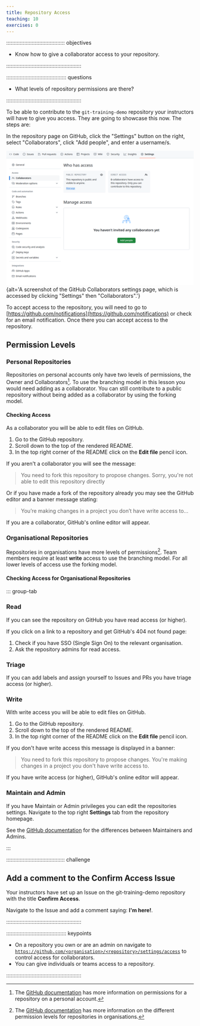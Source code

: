 ```yaml
---
title: Repository Access
teaching: 10
exercises: 0
---
```


::::::::::::::::::::::::::::::::::::::: objectives

- Know how to give a collaborator access to your repository.

::::::::::::::::::::::::::::::::::::::::::::::::::

:::::::::::::::::::::::::::::::::::::::: questions

- What levels of repository permissions are there?

::::::::::::::::::::::::::::::::::::::::::::::::::

To be able to contribute to the `git-training-demo`
repository your instructors will have to give you access.
They are going to showcase this now.
The steps are:

In the repository page on GitHub, click the "Settings"
button on the right, select "Collaborators",
click "Add people", and enter a username/s.

![A screenshot of the GitHub Collaborators settings page for a public personal repository, which is accessed by clicking "Settings" then "Collaborators".](fig/github-add-collaborators.png){alt='A screenshot of the GitHub Collaborators settings page, which is accessed by clicking "Settings" then "Collaborators".'}

To accept access to the repository, you will
need to go to [https://github.com/notifications](https://github.com/notifications)
or check for an email notification.
Once there you can accept access to the repository.

## Permission Levels

### Personal Repositories

Repositories on personal accounts only have
two levels of permissions, the Owner and Collaborators[^permission-personal].
To use the branching model in this lesson you would need
adding as a collaborator.
You can still contribute to a public repository without being added
as a collaborator by using the forking model.

[^permission-personal]: The [GitHub documentation](https://docs.github.com/en/account-and-profile/setting-up-and-managing-your-personal-account-on-github/managing-user-account-settings/permission-levels-for-a-personal-account-repository) has more information on
permissions for a repository on a personal account.

#### Checking Access

As a collaborator you will be able to edit files on GitHub.

1. Go to the GitHub repository.
2. Scroll down to the top of the rendered README.
3. In the top right corner of the README click on the **Edit file** pencil icon.

If you aren't a collaborator you will see the message:

> You need to fork this repository to propose changes.
> Sorry, you're not able to edit this repository directly

Or if you have made a fork of the repository already you may see the GitHub editor and a banner message stating:

> You’re making changes in a project you don’t have write access to...

If you are a collaborator, GitHub's online editor will appear.

### Organisational Repositories

Repositories in organisations have more levels of permissions[^permission-org].
Team members require at least **write** access to use the branching model.
For all lower levels of access use the forking model.

[^permission-org]: The [GitHub documentation](https://docs.github.com/en/organizations/managing-user-access-to-your-organizations-repositories/managing-repository-roles/repository-roles-for-an-organization) has more information on the
different permission levels for repositories in organisations.

#### Checking Access for Organisational Repositories

::: group-tab

### Read

If you can see the repository on GitHub you have read access (or higher).

If you click on a link to a repository and get GitHub's 404
not found page:

1. Check if you have SSO (Single Sign On) to the relevant organisation.
2. Ask the repository admins for read access.

### Triage

If you can add labels and assign yourself to Issues and PRs
you have triage access (or higher).

### Write

With write access you will be able to edit files on GitHub.

1. Go to the GitHub repository.
2. Scroll down to the top of the rendered README.
3. In the top right corner of the README click on the **Edit file** pencil icon.

If you don't have write access this message is displayed in a banner:

> You need to fork this repository to propose changes.
> You're making changes in a project you don't have write access to.

If you have write access (or higher), GitHub's online editor will appear.

### Maintain and Admin

If you have Maintain or Admin privileges you can edit the repositories settings.
Navigate to the top right **Settings** tab from the repository homepage.

See the [GitHub documentation](https://docs.github.com/en/organizations/managing-user-access-to-your-organizations-repositories/managing-repository-roles/repository-roles-for-an-organization)
for the differences between Maintainers and Admins.

:::

:::::::::::::::::::::::::::::::::::::::  challenge

## Add a comment to the Confirm Access Issue

Your instructors have set up an Issue on the
git-training-demo repository with the title **Confirm Access**.

Navigate to the Issue and add a comment saying: **I'm here!**.

::::::::::::::::::::::::::::::::::::::::::::::::::

:::::::::::::::::::::::::::::::::::::::: keypoints

- On a repository you own or are an admin on navigate to
  [`https://github.com/<organisation>/<repository>/settings/access`](https://github.com/<organisation>/<repository>/settings/access)
  to control access for collaborators.
- You can give individuals or teams access to a repository.

::::::::::::::::::::::::::::::::::::::::::::::::::
